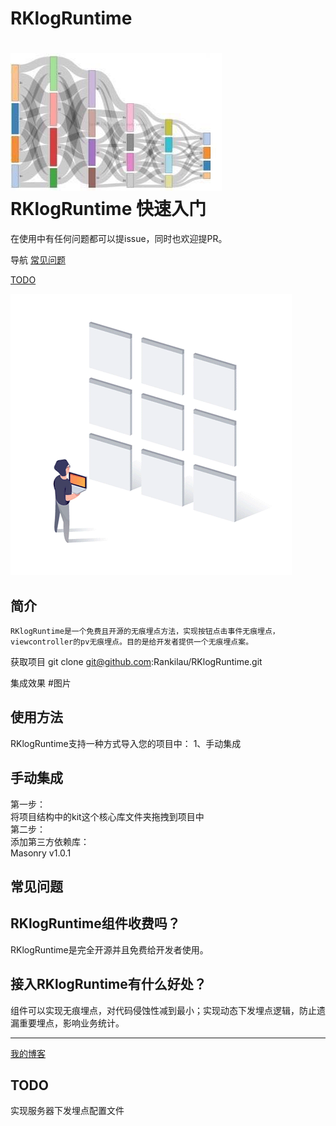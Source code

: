 # RKlogRuntime
![](https://github.com/Rankilau/RKlogRuntime/raw/master/RKLogRuntime.jpeg)<br>
RKlogRuntime 快速入门
========
在使用中有任何问题都可以提issue，同时也欢迎提PR。

导航
[常见问题](#常见问题)<br>

[TODO](#TODO)<br>

![](https://github.com/Rankilau/RKlogRuntime/raw/master/logruntime.gif)<br>

简介
---
    RKlogRuntime是一个免费且开源的无痕埋点方法，实现按钮点击事件无痕埋点，viewcontroller的pv无痕埋点。目的是给开发者提供一个无痕埋点案。
获取项目
git clone git@github.com:Rankilau/RKlogRuntime.git

集成效果
#图片

使用方法
---
RKlogRuntime支持一种方式导入您的项目中：
1、手动集成

手动集成
---
第一步：<br>
将项目结构中的kit这个核心库文件夹拖拽到项目中<br>
第二步：<br>
添加第三方依赖库：<br>
Masonry v1.0.1<br>

常见问题
---

RKlogRuntime组件收费吗？
---
RKlogRuntime是完全开源并且免费给开发者使用。

接入RKlogRuntime有什么好处？
---
组件可以实现无痕埋点，对代码侵蚀性减到最小；实现动态下发埋点逻辑，防止遗漏重要埋点，影响业务统计。

---
[我的博客](www.baidu.com)

TODO
---
实现服务器下发埋点配置文件
